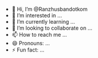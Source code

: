 - 👋 Hi, I’m @Ranzhusbandotkom
- 👀 I’m interested in ...
- 🌱 I’m currently learning ...
- 💞️ I’m looking to collaborate on ...
- 📫 How to reach me ...
- 😄 Pronouns: ...
- ⚡ Fun fact: ...

<!---
Ranzhusbandotkom/Ranzhusbandotkom is a ✨ special ✨ repository because its `README.md` (this file) appears on your GitHub profile.
You can click the Preview link to take a look at your changes.
--->
